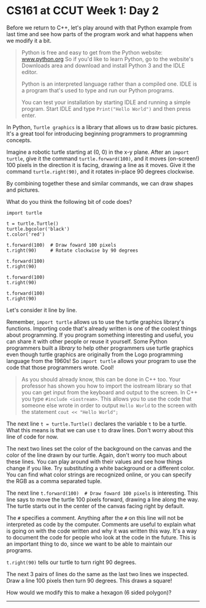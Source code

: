 CS161 at CCUT Week 1: Day 2
======

Before we return to C++, let's play around with that Python example from last time and see how parts of the program work and what happens when we modify it a bit.

>Python is free and easy to get from the Python website: www.python.org
>So if you'd like to learn Python, go to the website's Downloads area and download and install Python 3 and the IDLE editor.
>
>Python is an interpreted language rather than a compiled one. IDLE is a program that's used to type and run our Python programs.
>
>You can test your installation by starting IDLE and running a simple program.
>Start IDLE and type `Print("Hello World")` and then press enter.

In Python, `Turtle graphics` is a library that allows us to draw basic pictures. It's a great tool for introducing beginning programmers to programming concepts.

Imagine a robotic turtle starting at (0, 0) in the x-y plane. After an `import turtle`, give it the command `turtle.forward(100)`, and it moves (on-screen!) 100 pixels in the direction it is facing, drawing a line as it moves. Give it the command `turtle.right(90)`, and it rotates in-place 90 degrees clockwise.

By combining together these and similar commands, we can draw shapes and pictures.

What do you think the following bit of code does?

``` Py
import turtle

t = turtle.Turtle()
turtle.bgcolor('black')
t.color('red')

t.forward(100)  # Draw foward 100 pixels
t.right(90)     # Rotate clockwise by 90 degrees

t.forward(100)
t.right(90)

t.forward(100)
t.right(90)

t.forward(100)
t.right(90)
```

Let's consider it line by line.

Remember, `import turtle` allows us to use the turtle graphics library's functions. Importing code that's already written is one of the coolest things about programming. If you program something interesting and useful, you can share it with other people or reuse it yourself. Some Python programmers built a *library* to help other programmers use turtle graphics even though turtle graphics are originally from the Logo programming language from the 1960s! So `import turtle` allows your program to use the code that those programmers wrote. Cool!

>As you should already know, this can be done in C++ too. Your professor has shown you how to import the iostream library so that you can get input from the keyboard and output to the screen. In C++ you type `#include <iostream>`. This allows you to use the code that someone else wrote in order to output `Hello World` to the screen with the statement `cout << "Hello World";`

The next line `t = turtle.Turtle()` declares the variable `t` to be a turtle. What this means is that we can use `t` to draw lines. Don't worry about this line of code for now.

The next two lines set the color of the background on the canvas and the color of the line drawn by our turtle. Again, don't worry too much about these lines. You can play around with their values and see how things change if you like. Try substituting a white background or a different color. You can find what color strings are recognized online, or you can specify the RGB as a comma separated tuple.

The next line `t.forward(100)  # Draw foward 100 pixels` is interesting. This line says to move the turtle 100 pixels forward, drawing a line along the way. The turtle starts out in the center of the canvas facing right by default.

The `#` specifies a comment. Anything after the `#` on this line will not be interpreted as code by the computer. Comments are useful to explain what is going on with the code written and why it was written this way. It's a way to document the code for people who look at the code in the future. This is an important thing to do, since we want to be able to maintain our programs.

`t.right(90)` tells our turtle to turn right 90 degrees.

The next 3 pairs of lines do the same as the last two lines we inspected. Draw a line 100 pixels then turn 90 degrees. This draws a square!

How would we modify this to make a hexagon (6 sided polygon)?



-------





<!---
Okay let's get back to some C++

Concepts from C++ that you should already be familiar with:

basic data types:

declaring variables:

input and output with `cin` and `cout`.

Basic C++ program structure:

But what is a program?
-->
